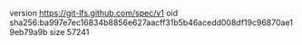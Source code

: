 version https://git-lfs.github.com/spec/v1
oid sha256:ba997e7ec16834b8856e627aacff31b5b46acedd008df19c96870ae19eb79a9b
size 57241
